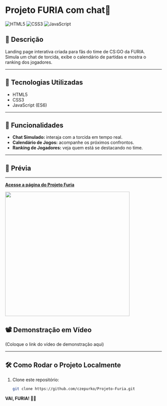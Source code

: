 # Projeto FURIA com chat🖤

![HTML5](https://img.shields.io/badge/HTML5-E34F26?style=for-the-badge&logo=html5&logoColor=white)
![CSS3](https://img.shields.io/badge/CSS3-1572B6?style=for-the-badge&logo=css3&logoColor=white)
![JavaScript](https://img.shields.io/badge/JavaScript-F7DF1E?style=for-the-badge&logo=javascript&logoColor=black)


## 📑 Descrição

Landing page interativa criada para fãs do time de CS:GO da FURIA.  
Simula um chat de torcida, exibe o calendário de partidas e mostra o ranking dos jogadores.

---

## 🚀 Tecnologias Utilizadas

- HTML5
- CSS3
- JavaScript (ES6)

---

## 🎯 Funcionalidades

- **Chat Simulado:** interaja com a torcida em tempo real.
- **Calendário de Jogos:** acompanhe os próximos confrontos.
- **Ranking de Jogadores:** veja quem está se destacando no time.

---

## 📸 Prévia

---

[**Acesse a página do Projeto Furia**](https://projeto-furia.vercel.app/)

<img src="https://github.com/user-attachments/assets/4c4ce15d-20f4-4f38-ba4f-b784182998f7" width="400">

## 📽 Demonstração em Vídeo

(Coloque o link do vídeo de demonstração aqui)

---

## 🛠️ Como Rodar o Projeto Localmente

1. Clone este repositório:
   ```bash
   git clone https://github.com/czepurko/Projeto-Furia.git


**VAI, FURIA! 🐾🔥**
